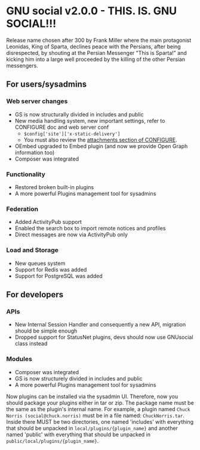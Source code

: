 # GNU social v2.0.0 - THIS. IS. GNU SOCIAL!!!

Release name chosen after 300 by Frank Miller where the main protagonist Leonidas, King of Sparta, declines peace with the
Persians, after being disrespected, by shouting at the Persian Messenger "This is Sparta!" and kicking him into a large well
proceeded by the killing of the other Persian messengers.

## For users/sysadmins

### Web server changes
- GS is now structurally divided in includes and public
- New media handling system, new important settings, refer to CONFIGURE doc and web server conf
  - `$config['site']['x-static-delivery']`
  - You must also review the [attachments section of CONFIGURE](https://notabug.org/diogo/gnu-social/src/new_modules_system/DOCUMENTATION/SYSTEM_ADMINISTRATORS/CONFIGURE.md#attachments).
- OEmbed upgraded to Embed plugin (and now we provide Open Graph information too)
- Composer was integrated

### Functionality
- Restored broken built-in plugins
- A more powerful Plugins management tool for sysadmins

### Federation
- Added ActivityPub support
- Enabled the search box to import remote notices and profiles
- Direct messages are now via ActivityPub only

### Load and Storage
- New queues system
- Support for Redis was added
- Support for PostgreSQL was added

## For developers

### APIs
- New Internal Session Handler and consequently a new API, migration should be simple enough
- Dropped support for StatusNet plugins, devs should now use GNUsocial class instead

### Modules
- Composer was integrated
- GS is now structurely divided in includes and public
- A more powerful Plugins management tool for sysadmins

Now plugins can be installed via the sysadmin UI. Therefore, now you should package your plugins either in tar or zip. The
package name must be the same as the plugin's internal name. For example, a plugin
named `Chuck Norris (social@chuck.norris)` must be in a file named: `ChuckNorris.tar`.
Inside there MUST be two directories, one named 'includes' with everything that should be unpacked
in `local/plugins/{plugin_name}` and another named 'public' with everything that should be unpacked
in `public/local/plugins/{plugin_name}`.
